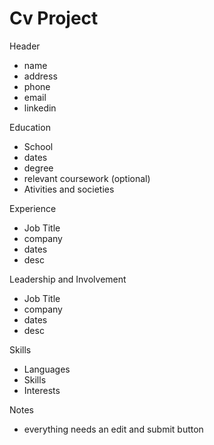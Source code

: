 # Cv Project

Header

- name
- address
- phone
- email
- linkedin

Education

- School
- dates
- degree
- relevant coursework (optional)
- Ativities and societies

Experience

- Job Title
- company
- dates
- desc

Leadership and Involvement

- Job Title
- company
- dates
- desc

Skills

- Languages
- Skills
- Interests

Notes

- everything needs an edit and submit button
